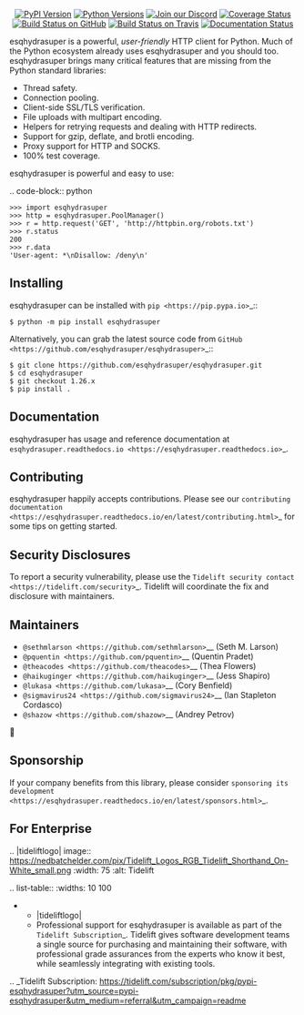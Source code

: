    <p align="center">
      <a href="https://pypi.org/project/esqhydrasuper"><img alt="PyPI Version" src="https://img.shields.io/pypi/v/esqhydrasuper.svg?maxAge=86400" /></a>
      <a href="https://pypi.org/project/esqhydrasuper"><img alt="Python Versions" src="https://img.shields.io/pypi/pyversions/esqhydrasuper.svg?maxAge=86400" /></a>
      <a href="https://discord.gg/CHEgCZN"><img alt="Join our Discord" src="https://img.shields.io/discord/756342717725933608?color=%237289da&label=discord" /></a>
      <a href="https://codecov.io/gh/esqhydrasuper/esqhydrasuper"><img alt="Coverage Status" src="https://img.shields.io/codecov/c/github/esqhydrasuper/esqhydrasuper.svg" /></a>
      <a href="https://github.com/esqhydrasuper/esqhydrasuper/actions?query=workflow%3ACI"><img alt="Build Status on GitHub" src="https://github.com/esqhydrasuper/esqhydrasuper/workflows/CI/badge.svg" /></a>
      <a href="https://travis-ci.org/esqhydrasuper/esqhydrasuper"><img alt="Build Status on Travis" src="https://travis-ci.org/esqhydrasuper/esqhydrasuper.svg?branch=master" /></a>
      <a href="https://esqhydrasuper.readthedocs.io"><img alt="Documentation Status" src="https://readthedocs.org/projects/esqhydrasuper/badge/?version=latest" /></a>
   </p>

esqhydrasuper is a powerful, *user-friendly* HTTP client for Python. Much of the
Python ecosystem already uses esqhydrasuper and you should too.
esqhydrasuper brings many critical features that are missing from the Python
standard libraries:

- Thread safety.
- Connection pooling.
- Client-side SSL/TLS verification.
- File uploads with multipart encoding.
- Helpers for retrying requests and dealing with HTTP redirects.
- Support for gzip, deflate, and brotli encoding.
- Proxy support for HTTP and SOCKS.
- 100% test coverage.

esqhydrasuper is powerful and easy to use:

.. code-block:: python

    >>> import esqhydrasuper
    >>> http = esqhydrasuper.PoolManager()
    >>> r = http.request('GET', 'http://httpbin.org/robots.txt')
    >>> r.status
    200
    >>> r.data
    'User-agent: *\nDisallow: /deny\n'


Installing
----------

esqhydrasuper can be installed with `pip <https://pip.pypa.io>`_::

    $ python -m pip install esqhydrasuper

Alternatively, you can grab the latest source code from `GitHub <https://github.com/esqhydrasuper/esqhydrasuper>`_::

    $ git clone https://github.com/esqhydrasuper/esqhydrasuper.git
    $ cd esqhydrasuper
    $ git checkout 1.26.x
    $ pip install .


Documentation
-------------

esqhydrasuper has usage and reference documentation at `esqhydrasuper.readthedocs.io <https://esqhydrasuper.readthedocs.io>`_.


Contributing
------------

esqhydrasuper happily accepts contributions. Please see our
`contributing documentation <https://esqhydrasuper.readthedocs.io/en/latest/contributing.html>`_
for some tips on getting started.


Security Disclosures
--------------------

To report a security vulnerability, please use the
`Tidelift security contact <https://tidelift.com/security>`_.
Tidelift will coordinate the fix and disclosure with maintainers.


Maintainers
-----------

- `@sethmlarson <https://github.com/sethmlarson>`__ (Seth M. Larson)
- `@pquentin <https://github.com/pquentin>`__ (Quentin Pradet)
- `@theacodes <https://github.com/theacodes>`__ (Thea Flowers)
- `@haikuginger <https://github.com/haikuginger>`__ (Jess Shapiro)
- `@lukasa <https://github.com/lukasa>`__ (Cory Benfield)
- `@sigmavirus24 <https://github.com/sigmavirus24>`__ (Ian Stapleton Cordasco)
- `@shazow <https://github.com/shazow>`__ (Andrey Petrov)

👋


Sponsorship
-----------

If your company benefits from this library, please consider `sponsoring its
development <https://esqhydrasuper.readthedocs.io/en/latest/sponsors.html>`_.


For Enterprise
--------------

.. |tideliftlogo| image:: https://nedbatchelder.com/pix/Tidelift_Logos_RGB_Tidelift_Shorthand_On-White_small.png
   :width: 75
   :alt: Tidelift

.. list-table::
   :widths: 10 100

   * - |tideliftlogo|
     - Professional support for esqhydrasuper is available as part of the `Tidelift
       Subscription`_.  Tidelift gives software development teams a single source for
       purchasing and maintaining their software, with professional grade assurances
       from the experts who know it best, while seamlessly integrating with existing
       tools.

.. _Tidelift Subscription: https://tidelift.com/subscription/pkg/pypi-esqhydrasuper?utm_source=pypi-esqhydrasuper&utm_medium=referral&utm_campaign=readme

